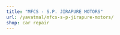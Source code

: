 ```yaml
---
title: "MFCS - S.P. JIRAPURE MOTORS"
url: /yavatmal/mfcs-s-p-jirapure-motors/
shop: car repair
---
```

